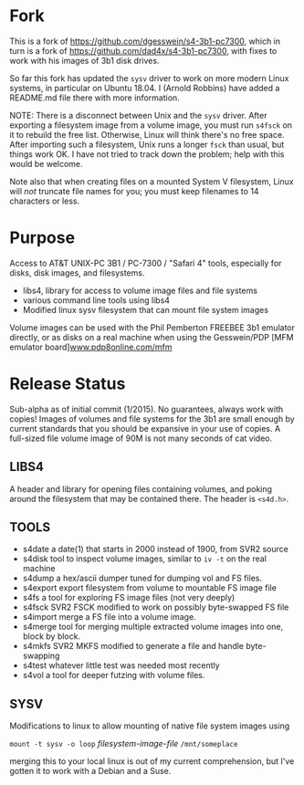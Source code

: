 Fork
====
This is a fork of https://github.com/dgesswein/s4-3b1-pc7300,
which in turn
is a fork of https://github.com/dad4x/s4-3b1-pc7300, with fixes
to work with his images of 3b1 disk drives.

So far this fork has updated the `sysv` driver to work on more
modern Linux systems, in particular on Ubuntu 18.04.  I (Arnold Robbins)
have added a README.md file there with more information.

NOTE: There is a disconnect between Unix and the `sysv` driver. After
exporting a filesystem image from a volume image, you must run `s4fsck`
on it to rebuild the free list. Otherwise, Linux will think there's
no free space.  After importing such a filesystem, Unix runs a longer
`fsck` than usual, but things work OK.  I have not tried to track down
the problem; help with this would be welcome.

Note also that when creating files on a mounted System V filesystem,
Linux will *not* truncate file names for you; you must keep
filenames to 14 characters or less.

Purpose
=======

Access to AT&T UNIX-PC 3B1 / PC-7300 / "Safari 4" tools, especially for disks, disk images, and filesystems.

  * libs4, library for access to volume image files and file systems
  * various command line tools using libs4
  * Modified linux sysv filesystem that can mount file system images
  
Volume images can be used with the Phil Pemberton FREEBEE 3b1 emulator directly, or
as disks on a real machine when using the Gesswein/PDP [MFM emulator board]www.pdp8online.com/mfm

Release Status
==============

Sub-alpha as of initial commit (1/2015).  No guarantees, always work
with copies!  Images of volumes and file systems for the 3b1 are small
enough by current standards that you should be expansive in your use
of copies.  A full-sized file volume image of 90M is not many seconds
of cat video.


LIBS4
-----

A header and library for opening files containing volumes, and poking
around the filesystem that may be contained there.  The header is
`<s4d.h>`.


TOOLS
-----

  * s4date        a date(1) that starts in 2000 instead of 1900, from SVR2 source
  * s4disk        tool to inspect volume images, similar to `iv -t` on the real machine
  * s4dump        a hex/ascii dumper tuned for dumping vol and FS files.
  * s4export      export filesystem from volume to mountable FS image file
  * s4fs          a tool for exploring FS image files (not very deeply)
  * s4fsck        SVR2 FSCK modified to work on possibly byte-swapped FS file
  * s4import      merge a FS file into a volume image.
  * s4merge       tool for merging multiple extracted volume images into one, block by block.
  * s4mkfs        SVR2 MKFS modified to generate a file and handle byte-swapping
  * s4test        whatever little test was needed most recently
  * s4vol         a tool for deeper futzing with volume files.
    
SYSV
----

Modifications to linux to allow mounting of native file system images using

  `mount -t sysv -o loop` *filesystem-image-file* `/mnt/someplace`

merging this to your local linux is out of my current comprehension, but I've gotten it to work with a Debian and a Suse.
